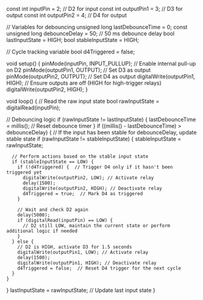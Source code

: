 const int inputPin = 2;  // D2 for input
const int outputPin1 = 3; // D3 for output
const int outputPin2 = 4; // D4 for output

// Variables for debouncing
unsigned long lastDebounceTime = 0;
const unsigned long debounceDelay = 50;  // 50 ms debounce delay
bool lastInputState = HIGH;
bool stableInputState = HIGH;

// Cycle tracking variable
bool d4Triggered = false;

void setup() {
  pinMode(inputPin, INPUT_PULLUP);   // Enable internal pull-up on D2
  pinMode(outputPin1, OUTPUT);       // Set D3 as output
  pinMode(outputPin2, OUTPUT);       // Set D4 as output
  digitalWrite(outputPin1, HIGH);    // Ensure outputs are off (HIGH for high-trigger relays)
  digitalWrite(outputPin2, HIGH);
}

void loop() {
  // Read the raw input state
  bool rawInputState = digitalRead(inputPin);

  // Debouncing logic
  if (rawInputState != lastInputState) {
    lastDebounceTime = millis();  // Reset debounce timer
  }
  if ((millis() - lastDebounceTime) > debounceDelay) {
    // If the input has been stable for debounceDelay, update stable state
    if (rawInputState != stableInputState) {
      stableInputState = rawInputState;

      // Perform actions based on the stable input state
      if (stableInputState == LOW) {
        if (!d4Triggered) {  // Trigger D4 only if it hasn't been triggered yet
          digitalWrite(outputPin2, LOW); // Activate relay
          delay(1500);
          digitalWrite(outputPin2, HIGH); // Deactivate relay
          d4Triggered = true;  // Mark D4 as triggered
        }

        // Wait and check D2 again
        delay(5000);
        if (digitalRead(inputPin) == LOW) {
          // D2 still LOW, maintain the current state or perform additional logic if needed
        }
      } else {
        // D2 is HIGH, activate D3 for 1.5 seconds
        digitalWrite(outputPin1, LOW); // Activate relay
        delay(1500);
        digitalWrite(outputPin1, HIGH); // Deactivate relay
        d4Triggered = false;  // Reset D4 trigger for the next cycle
      }
    }
  }
  lastInputState = rawInputState;  // Update last input state
}
